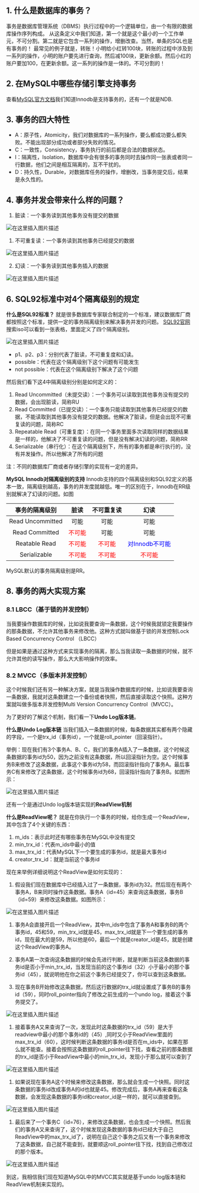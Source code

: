 ## 1. 什么是数据库的事务？
事务是数据库管理系统（DBMS）执行过程中的一个逻辑单位，由一个有限的数据库操作序列构成。
从这条定义中我们知道，第一个就是这个最小的一个工作单元，不可分割。第二就是它包含一系列的操作，增删改查。当然，单条的SQL也是有事务的！
最常见的例子就是，转账！小明给小红转100块，转账的过程中涉及到一系列的操作，小明的账户要先进行查询，然后减100块，更新余额。然后小红的账户要加100，在更新余额。这一系列的操作是一体的。不可分割的！
## 2. 在MySQL中哪些存储引擎支持事务
查看[MySQL官方文档](https://dev.mysql.com/doc/refman/5.7/en/storage-engines.html)我们知道Innodb是支持事务的，还有一个就是NDB.
## 3. 事务的四大特性
- A：原子性，Atomicity，我们对数据库的一系列操作，要么都成功要么都失败。不能出现部分成功或者部分失败的情况。
- C：一致性，Consistency，事务执行的前后都是合法的数据状态。
- I：隔离性，Isolation，数据库中会有很多的事务同时去操作同一张表或者同一行数据，他们之间是相互隔离的，互不干扰的。
- D：持久性，Durable，对数据库任务的操作，增删改，当事务提交后，结果是永久性的。

## 4. 事务并发会带来什么样的问题？

1. 脏读：一个事务读到其他事务没有提交的数据

![在这里插入图片描述](image/20201227003426343.png)


1. 不可重复读：一个事务读到其他事务已经提交的数据

![在这里插入图片描述](image/2020122700364870.png)
  
2. 幻读：一个事务读到其他事务插入的数据

![在这里插入图片描述](image/20201227003708286.png)

## 6. SQL92标准中对4个隔离级别的规定
**什么是SQL92标准？**
就是很多数据库专家联合制定的一个标准，建议数据库厂商都按照这个标准，提供一定的事务隔离级别来解决事务并发的问题。
[SQL92官网](http://www.contrib.andrew.cmu.edu/~shadow/sql/sql1992.txt)
搜索iso可以看到一张表格，里面定义了四个隔离级别。

![在这里插入图片描述](image/20201227141932557.png)



- p1、p2、p3：分别代表了脏读，不可重复度和幻读。
- possible：代表在这个隔离级别下这个问题有可能发生
- not possible：代表在这个隔离级别下解决了这个问题

然后我们看下这4中隔离级别分别是如何定义的：
1. Read Uncommitted（未提交读）：一个事务可以读取到其他事务没有提交的数据，会出现脏读，简称RU
2. Read Committed（已提交读）：一个事务只能读取到其他事务已经提交的数据，不能读取到其他事务没有提交的数据。他解决了脏读，但是会出现不可重复读的问题，简称RC
3. Repeatable Read（可重复度）：在同一个事务里面多次读取同样的数据结果是一样的，他解决了不可重复读的问题，但是没有解决幻读的问题，简称RR
4. Serializable（串行化）：在这个隔离级别下，所有的事务都是串行执行的，没有并发操作。所以他解决了所有的问题

注：不同的数据库厂商或者存储引擎的实现有一定的差异。

**MySQL Innodb对隔离级别的支持**
Innodb支持的四个隔离级别和SQL92定义的基本一致，隔离级别越高，事务的并发度就越低。唯一的区别在于，Innodb在RR级别就解决了幻读的问题。如图

|  事务的隔离级别  |               脏读                |            不可重复读             |                    幻读                    |
| :--------------: | :-------------------------------: | :-------------------------------: | :----------------------------------------: |
| Read Uncommitted |               可能                |               可能                |                    可能                    |
|  Read Committed  | <font color = 'red'>不可能</font> |               可能                |                    可能                    |
|  Reatable Read   | <font color = 'red'>不可能</font> | <font color = 'red'>不可能</font> | <font color = 'blue'>对Innodb不可能</font> |
|   Serializable   | <font color = 'red'>不可能</font> | <font color = 'red'>不可能</font> |     <font color = 'red'>不可能</font>      |

MySQL默认的事务隔离级别是RR。
## 8. 事务的两大实现方案
### 8.1 LBCC（基于锁的并发控制）
当我要操作数据库的时候，比如说我要查询一条数据，这个时候我就锁定我要操作的那条数据，不允许其他事务来修改他。这种方式就叫做基于锁的并发控制Lock Based Concurrency Control （LBCC）

但是如果是通过这种方式来实现事务的隔离，那么当我读取一条数据的时候，就不允许其他的读写操作，那么大大影响操作的效率。
### 8.2 MVCC（多版本并发控制）
这个时候我们还有另一种解决方案，就是当我操作数据库的时候，比如说我要查询一条数据，我就对这条数建立一个备份或者快照，然后直接读取这个快照。这种方案就叫做多版本并发控制Multi Version Concurrency Control（MVCC）。

为了更好的了解这个机制，我们看一下**Undo Log版本链**。

**什么是Undo Log版本链**
当我们插入一条数据的时候，每条数据其实都有两个隐藏的字段，一个是trx_id（事务id），一个就是roll_pointer（回滚指针）。

举例：现在我们有3个事务A、B、C，我们的事务A插入了一条数据，这个时候这条数据的事务id为50，因为之前没有这条数据，所以回滚指针为空。这个时候事务B来修改了这条数据，此事这个事务id为58，而回滚指针指向了事务A。最后事务C有来修改了这条数据，这个时候事务id为68，回滚指针指向了事务B。如图所示：

![在这里插入图片描述](image/20201228013950440.png)

还有一个是通过Undo log版本链实现的**ReadView机制**



**什么是ReadView呢？**
就是在你执行一个事务的时候，给你生成一个ReadView，其中包含了4个关键的东西：

1. m_ids：表示此时还有哪些事务在MySQL中没有提交
2. min_trx_id：代表m_ids中最小的值
3. max_trx_id：代表MySQL下一个要生成的事务id，就是最大事务id
4. creator_trx_id：就是当前这个事务id

现在来举例详细说明这个ReadView是如何实现的：

1. 假设我们现在数据库中已经插入过了一条数据，事务id为32。然后现在有两个事务A，B来同时操作这条数据。事务A（id=45）来查询这条数据，事务B（id=59）来修改这条数据。如图所示：

![在这里插入图片描述](image/20201228160849708.png)

1. 事务A会直接开启一个ReadView，其中m_ids中包含了事务A和事务B的两个事务id，45和59，min_trx_id就是45，max_trx_id就是下一个要生成的事务id，现在最大的是59，所以他是60，最后一个就是creator_id是45，就是创建这个ReadView的事务A。

2. 事务A第一次查询这条数据的时候会先进行判断，就是判断当前这条数据的事务id是否小于min_trx_id，当发现当前的这个事务id（32）小于最小的那个事务id（45），就说明他在你之前这个事务已经提交了，你可以查到这条数据。

3. 现在事务B开始修改这条数据，然后这行数据的trx_id就设置成了事务B的事务id（59），同时roll_pointer指向了修改之前生成的一个undo log，接着这个事务提交了。


![在这里插入图片描述](image/20201228161209214.png)

1. 接着事务A又来查询了一次，发现此时这条数据的trx_id（59）是大于readview中最小的那个事务id的（45）,同时又小于ReadView里面的max_trx_id（60），这时候判断这条数据的事务id是否在m_ids中，如果在那么就不能查。接着会按照这条数据的roll_pointer往下找，查看之前的那条数据的trx_id是否小于ReadView中最小的min_trx_id，发现小于那么就可以查到了
  
![在这里插入图片描述](image/20201228162019539.png)

 1. 如果说现在事务A这个时候来修改这条数据，那么就会生成一个快照。同时这条数据的事务id改成事务A的id也就是45。修改完成后，事务A再来查看这条数据，会发现这条数据的事务id和creator_id是一样的，就可以直接查到。
  
![在这里插入图片描述](image/2020122816334234.png)

1. 最后来了一个事务C（id=76），来修改这条数据，也会生成一个快照。然后我们的事务A又来查询了，这个时候发现这条数据的事务id已经大于自己ReadView中的max_trx_id了，说明在自己这个事务之后又有一个事务来修改了这条数据，自己就不能查到，就要顺这roll_pointer往下找，找到自己修改过的那个版本。
 
![在这里插入图片描述](image/20201228164455400.png)


到这，我相信我们现在知道MySQL中的MVCC其实就是基于undo log版本链和ReadView机制来实现的。